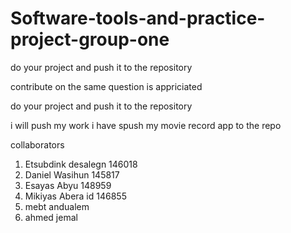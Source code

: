 # Software-tools-and-practice-project-group-one
do your  project and push it to the repository 

contribute on the same question is appriciated

do your project and push it to the repository

i will push my work
i have spush my movie record app to the repo

collaborators

1. Etsubdink desalegn 146018
2. Daniel Wasihun 145817
3. Esayas Abyu 148959
4. Mikiyas Abera id 146855
5. mebt andualem
6. ahmed jemal

